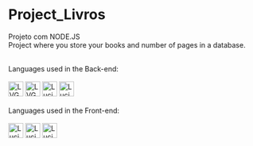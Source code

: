# Project_Livros
Projeto com NODE.JS
<br>
Project where you store your books and number of pages in a database.
<br><br>

Languages ​​used in the Back-end:
<br><br>
<img height="30em" alt="LVG-Node" src="https://img.shields.io/badge/Node.js-43853D?style=for-the-badge&logo=node.js&logoColor=white">
<img height="30em" alt="LVG-Javascript" src="https://img.shields.io/badge/JavaScript-F7DF1E?style=for-the-badge&logo=javascript&logoColor=black">
<img height="30em" alt="Luciano-Express" src="https://img.shields.io/badge/Express.js-404D59?style=for-the-badge">
<img height="30em" alt="Luciano-Mysql" src="https://img.shields.io/badge/MySQL-005C84?style=for-the-badge&logo=mysql&logoColor=white">
<br><br>
Languages ​​used in the Front-end:
<br><br>
<img height="30em" alt="Luciano-HTML" src="https://img.shields.io/badge/HTML5-E34F26?style=for-the-badge&logo=html5&logoColor=white">
<img height="30em" alt="Luciano-CSS" src="https://img.shields.io/badge/handlebars-1572B6?style=for-the-badge&logo=handlebars3&logoColor=red&color=red">
<img height="30em" alt="Luciano-CSS" src="https://img.shields.io/badge/CSS3-1572B6?style=for-the-badge&logo=css3&logoColor=white">
